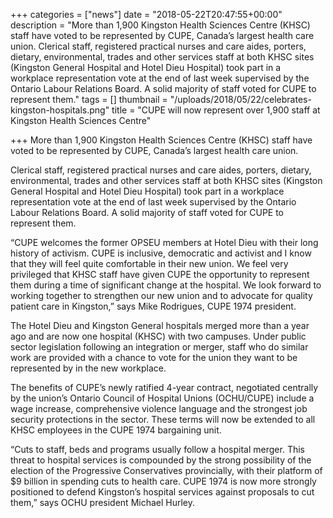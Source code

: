 +++
categories = ["news"]
date = "2018-05-22T20:47:55+00:00"
description = "More than 1,900 Kingston Health Sciences Centre (KHSC) staff have voted to be represented by CUPE, Canada’s largest health care union. Clerical staff, registered practical nurses and care aides, porters, dietary, environmental, trades and other services staff at both KHSC sites (Kingston General Hospital and Hotel Dieu Hospital) took part in a workplace representation vote at the end of last week supervised by the Ontario Labour Relations Board. A solid majority of staff voted for CUPE to represent them."
tags = []
thumbnail = "/uploads/2018/05/22/celebrates-kingston-hospitals.png"
title = "CUPE will now represent over 1,900 staff at Kingston Health Sciences Centre"

+++
More than 1,900 Kingston Health Sciences Centre (KHSC) staff have voted to be represented by CUPE, Canada’s largest health care union.

Clerical staff, registered practical nurses and care aides, porters,  dietary, environmental, trades and other services staff at both KHSC  sites (Kingston General Hospital and Hotel Dieu Hospital) took part in a  workplace representation vote at the end of last week supervised by the  Ontario Labour Relations Board. A solid majority of staff voted for CUPE to represent them.

“CUPE welcomes the former OPSEU members at Hotel Dieu with their long history of activism. CUPE  is inclusive, democratic and activist and I know that they will feel  quite comfortable in their new union. We feel very privileged that KHSC staff have given CUPE  the opportunity to represent them during a time of significant change  at the hospital. We look forward to working together to strengthen our  new union and to advocate for quality patient care in Kingston,” says  Mike Rodrigues, CUPE 1974 president.

The Hotel Dieu and Kingston General hospitals merged more than a year ago and are now one hospital (KHSC)  with two campuses. Under public sector legislation following an  integration or merger, staff who do similar work are provided with a  chance to vote for the union they want to be represented by in the  new workplace. 

The benefits of CUPE’s newly ratified 4-year contract, negotiated centrally by the union’s Ontario Council of Hospital Unions (OCHU/CUPE)  include a wage increase, comprehensive violence language and the  strongest job security protections in the sector. These terms will now  be extended to all KHSC employees in the CUPE 1974 bargaining unit.

“Cuts to staff, beds and programs usually follow a hospital merger.  This threat to hospital services is compounded by the strong possibility  of the election of the Progressive Conservatives provincially, with  their platform of $9 billion in spending cuts to health care. CUPE 1974 is now more strongly positioned to defend Kingston’s hospital services against proposals to cut them,” says OCHU president Michael Hurley.